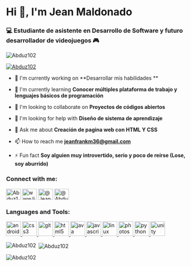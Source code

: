 # Hi 👋, I'm Jean Maldonado

### 💻 Estudiante de asistente en Desarrollo de Software y futuro desarrollador de videojuegos 🎮

<p align="left"> <img src="https://komarev.com/ghpvc/?username=Abduz102&label=Profile views&color=0e75b6&style=flat" alt="Abduz102" /> </p>

<p align="left"> <a href="https://github.com/ryo-ma/github-profile-trophy"><img src="https://github-profile-trophy.vercel.app/?username=Abduz102" alt="Abduz102" /></a> </p>

- 🔭 I'm currently working on **Desarrollar mis habilidades **

- 🌱 I'm currently learning **Conocer múltiples plataforma de trabajo y lenguajes básicos de programación**

- 👯 I'm looking to collaborate on **Proyectos de códigos abiertos**

- 🤝 I'm looking for help with **Diseño de sistema de aprendizaje**

- 💬 Ask me about **Creación de pagina web con HTML Y CSS**

- 📫 How to reach me **jeanfrankm36@gmail.com**

- ⚡ Fun fact **Soy alguien muy introvertido, serio y poco de reírse (Lose, soy aburrido)**

<h3 align="left">Connect with me:</h3>
<p align="left">
<a href="https://github.com/Abduz102" target="blank"><img align="center" src="https://raw.githubusercontent.com/rahuldkjain/github-profile-readme-generator/master/src/images/icons/Social/github.svg" alt="Abduz102" height="30" width="40" /></a>
<a href="https://linkedin.com/in/www.linkedin.com/in/abduzjm" target="blank"><img align="center" src="https://raw.githubusercontent.com/rahuldkjain/github-profile-readme-generator/master/src/images/icons/Social/linked-in-alt.svg" alt="www.linkedin.com/in/abduzjm" height="30" width="40" /></a>
<a href="https://twitter.com/@Jeanfra36972049" target="blank"><img align="center" src="https://raw.githubusercontent.com/rahuldkjain/github-profile-readme-generator/master/src/images/icons/Social/twitter.svg" alt="@Jeanfra36972049" height="30" width="40" /></a>
<a href="https://youtube.com/@AbduzcanNek" target="blank"><img align="center" src="https://raw.githubusercontent.com/rahuldkjain/github-profile-readme-generator/master/src/images/icons/Social/youtube.svg" alt="@AbduzcanNek" height="30" width="40" /></a>
</p>

<h3 align="left">Languages and Tools:</h3>
<p align="left"> <a href="https://developer.mozilla.org/en-US/docs/Web/android" target="_blank" rel="noreferrer"> <img src="https://skillicons.dev/icons?i=androidstudio" alt="android" width="40" height="40"/> </a> <a href="https://developer.mozilla.org/en-US/docs/Web/css3" target="_blank" rel="noreferrer"> <img src="https://skillicons.dev/icons?i=css" alt="css3" width="40" height="40"/> </a> <a href="https://developer.mozilla.org/en-US/docs/Web/git" target="_blank" rel="noreferrer"> <img src="https://skillicons.dev/icons?i=git" alt="git" width="40" height="40"/> </a> <a href="https://developer.mozilla.org/en-US/docs/Web/html5" target="_blank" rel="noreferrer"> <img src="https://skillicons.dev/icons?i=html" alt="html5" width="40" height="40"/> </a> <a href="https://developer.mozilla.org/en-US/docs/Web/java" target="_blank" rel="noreferrer"> <img src="https://skillicons.dev/icons?i=java" alt="java" width="40" height="40"/> </a> <a href="https://developer.mozilla.org/en-US/docs/Web/javascript" target="_blank" rel="noreferrer"> <img src="https://skillicons.dev/icons?i=js" alt="javascript" width="40" height="40"/> </a> <a href="https://developer.mozilla.org/en-US/docs/Web/linux" target="_blank" rel="noreferrer"> <img src="https://skillicons.dev/icons?i=linux" alt="linux" width="40" height="40"/> </a> <a href="https://developer.mozilla.org/en-US/docs/Web/photoshop" target="_blank" rel="noreferrer"> <img src="https://skillicons.dev/icons?i=photoshop" alt="photoshop" width="40" height="40"/> </a> <a href="https://developer.mozilla.org/en-US/docs/Web/python" target="_blank" rel="noreferrer"> <img src="https://skillicons.dev/icons?i=py" alt="python" width="40" height="40"/> </a> <a href="https://developer.mozilla.org/en-US/docs/Web/unity" target="_blank" rel="noreferrer"> <img src="https://skillicons.dev/icons?i=unity" alt="unity" width="40" height="40"/> </a></p>

<p><img align="left" src="https://github-readme-stats.vercel.app/api/top-langs?username=Abduz102&show_icons=true&locale=en&layout=compact" alt="Abduz102" /></p>

<p>&nbsp;<img align="center" src="https://github-readme-stats.vercel.app/api?username=Abduz102&show_icons=true&locale=en" alt="Abduz102" /></p>

<p><img align="center" src="https://github-readme-streak-stats.herokuapp.com/?user=Abduz102&" alt="Abduz102" /></p>


